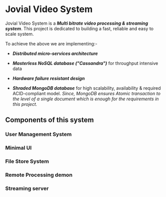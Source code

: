 # Jovial Video System

Jovial Video System is a ***Multi bitrate video processing & streaming system***.
This project is dedicated to building a fast, reliable and easy to scale system.

To achieve the above we are implementing:-

- ***Distributed micro-services architecture*** 

- ***Masterless NoSQL database ("Cassandra")*** for throughput intensive data

- ***Hardware failure resistant design***

- ***Shraded MongoDB database*** for high scalability, availability & required ACID-compliant model.
<i>Since, MongoDB ensures Atomic transaction to the level of a single document which is enough for the requirements in this project.</i>

## Components of this system

### User Management System

### Minimal UI

### File Store System

### Remote Processing demon

### Streaming server
